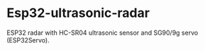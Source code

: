 # Esp32-ultrasonic-radar
ESP32 radar with HC-SR04 ultrasonic sensor and SG90/9g servo (ESP32Servo).
